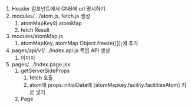 
1. Header 컴포넌트에서 GNB에 url 명시하기
2. modules/.../atom.js, fetch.js 생성
	1. atomMapKey와 atomMap
	2. fetch Result
3. modules/atomMap.js
	1. atomMapKey, atomMap Object.freeze({});에 추가
4. pages/api/v1/.../index.api.js 목업 API 생성
	1. 이미지
5. pages/.../index.page.jsx
	1. getServerSideProps
		1. fetch 호출
		2. atom에 props.initialData에 \[atomMapkey.facility.facilitiesAtom] 키로 넣기
	2. Page